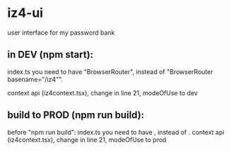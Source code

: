 # iz4-ui

user interface for my password bank

## in DEV (npm start):

index.ts you need to have "BrowserRouter", instead of "BrowserRouter basename="/iz4"".

context api (iz4context.tsx), change in line 21, modeOfUse to dev

## build to PROD (npm run build):

before "npm run build": index.ts you need to have <BrowserRouter basename="/iz4">, instead of <BrowserRouter>.
context api (iz4context.tsx), change in line 21, modeOfUse to prod
